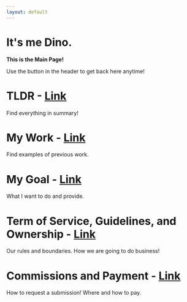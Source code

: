 ```yaml
---
layout: default
---
```


# It's me Dino.

**This is the Main Page!** 

Use the button in the header to get back here anytime!

# TLDR - [Link](./TLDR.html)
Find everything in summary!

# My Work - [Link](./mywork.html)
Find examples of previous work.

# My Goal - [Link](./mygoal.html)
What I want to do and provide.

# Term of Service, Guidelines, and Ownership - [Link](./tos_gl_os.html)
Our rules and boundaries. How we are going to do business!

# Commissions and Payment - [Link](./cmm_pay.html)
How to request a submission! Where and how to pay.
